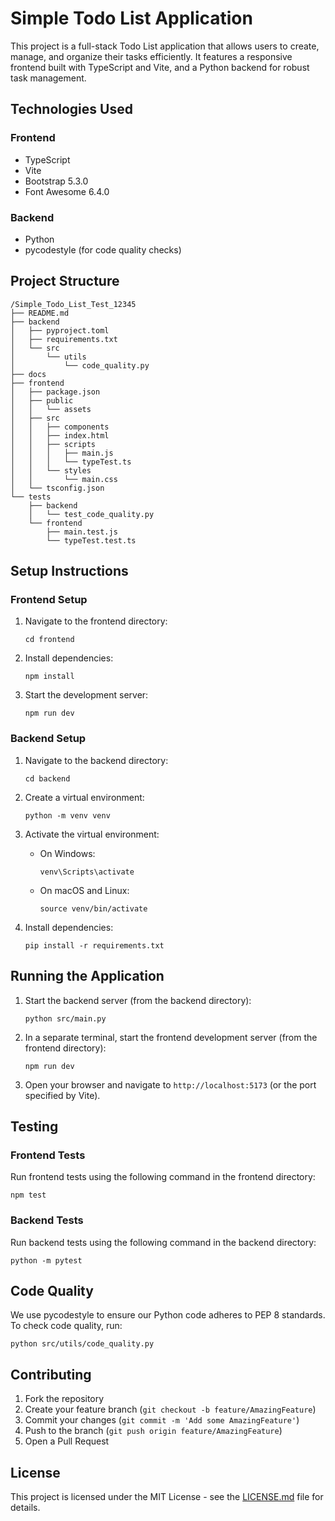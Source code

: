 # Simple Todo List Application

This project is a full-stack Todo List application that allows users to create, manage, and organize their tasks efficiently. It features a responsive frontend built with TypeScript and Vite, and a Python backend for robust task management.

## Technologies Used

### Frontend
- TypeScript
- Vite
- Bootstrap 5.3.0
- Font Awesome 6.4.0

### Backend
- Python
- pycodestyle (for code quality checks)

## Project Structure

```
/Simple_Todo_List_Test_12345
├── README.md
├── backend
│   ├── pyproject.toml
│   ├── requirements.txt
│   └── src
│       └── utils
│           └── code_quality.py
├── docs
├── frontend
│   ├── package.json
│   ├── public
│   │   └── assets
│   ├── src
│   │   ├── components
│   │   ├── index.html
│   │   ├── scripts
│   │   │   ├── main.js
│   │   │   └── typeTest.ts
│   │   └── styles
│   │       └── main.css
│   └── tsconfig.json
└── tests
    ├── backend
    │   └── test_code_quality.py
    └── frontend
        ├── main.test.js
        └── typeTest.test.ts
```

## Setup Instructions

### Frontend Setup

1. Navigate to the frontend directory:
   ```
   cd frontend
   ```

2. Install dependencies:
   ```
   npm install
   ```

3. Start the development server:
   ```
   npm run dev
   ```

### Backend Setup

1. Navigate to the backend directory:
   ```
   cd backend
   ```

2. Create a virtual environment:
   ```
   python -m venv venv
   ```

3. Activate the virtual environment:
   - On Windows:
     ```
     venv\Scripts\activate
     ```
   - On macOS and Linux:
     ```
     source venv/bin/activate
     ```

4. Install dependencies:
   ```
   pip install -r requirements.txt
   ```

## Running the Application

1. Start the backend server (from the backend directory):
   ```
   python src/main.py
   ```

2. In a separate terminal, start the frontend development server (from the frontend directory):
   ```
   npm run dev
   ```

3. Open your browser and navigate to `http://localhost:5173` (or the port specified by Vite).

## Testing

### Frontend Tests

Run frontend tests using the following command in the frontend directory:

```
npm test
```

### Backend Tests

Run backend tests using the following command in the backend directory:

```
python -m pytest
```

## Code Quality

We use pycodestyle to ensure our Python code adheres to PEP 8 standards. To check code quality, run:

```
python src/utils/code_quality.py
```

## Contributing

1. Fork the repository
2. Create your feature branch (`git checkout -b feature/AmazingFeature`)
3. Commit your changes (`git commit -m 'Add some AmazingFeature'`)
4. Push to the branch (`git push origin feature/AmazingFeature`)
5. Open a Pull Request

## License

This project is licensed under the MIT License - see the [LICENSE.md](LICENSE.md) file for details.